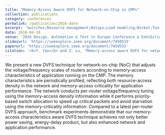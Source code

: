 ```yaml
---
title: "Memory-Access Aware DVFS for Network-on-Chip in CMPs"
collection: publications
category: conferences
permalink: /publication/2016-date
excerpt: 'Switches;Resource management;Delays;Load modeling;Nickel;Tuning;Benchmark testing'
date: 2016-04-28
venue: '2016 Design, Automation & Test in Europe Conference & Exhibition (DATE)'
slidesurl: 'https://ieeexplore.ieee.org/document/7459533'
paperurl: 'https://ieeexplore.ieee.org/document/7459533'
citation: '<b>Y. Yao</b> and Z. Lu, "Memory-access aware DVFS for network-on-chip in CMPs," 2016 Design, Automation & Test in Europe Conference & Exhibition (DATE), Dresden, Germany, 2016, pp. 1433-1436.'
---
```

We present a new DVFS technique for network-on-chip (NoC) that adjusts the voltage/frequency scales of routers according to memory-access characteristics of application running on the CMP. The memory characteristics are periodically profiled, reflecting both resource-access density in the network and memory-access criticality for application performance. The network conducts per-router voltage/frequency tuning using the memory-access density information while it performs priority-based switch allocation to speed up critical packets and avoid starvation using the memory-criticality information. Compared to a latest per-router DVFS approach, benchmark experiments demonstrate that our memory-access characteristics aware DVFS technique achieves not only better power saving, energy-delay product, but also enhanced network and application performance.
